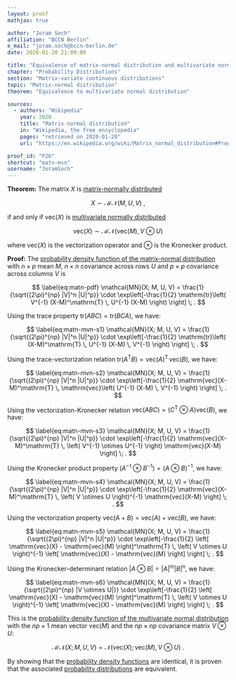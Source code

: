 ```yaml
---
layout: proof
mathjax: true

author: "Joram Soch"
affiliation: "BCCN Berlin"
e_mail: "joram.soch@bccn-berlin.de"
date: 2020-01-20 21:09:00

title: "Equivalence of matrix-normal distribution and multivariate normal distribution"
chapter: "Probability Distributions"
section: "Matrix-variate continuous distributions"
topic: "Matrix-normal distribution"
theorem: "Equivalence to multivariate normal distribution"

sources:
  - authors: "Wikipedia"
    year: 2020
    title: "Matrix normal distribution"
    in: "Wikipedia, the free encyclopedia"
    pages: "retrieved on 2020-01-20"
    url: "https://en.wikipedia.org/wiki/Matrix_normal_distribution#Proof"

proof_id: "P26"
shortcut: "matn-mvn"
username: "JoramSoch"
---
```



**Theorem:** The matrix $X$ is [matrix-normally distributed](/D/matn)

$$ \label{eq:matn}
X \sim \mathcal{MN}(M, U, V) \; ,
$$

if and only if $\mathrm{vec}(X)$ is [multivariate normally distributed](/D/mvn)

$$ \label{eq:mvn}
\mathrm{vec}(X) \sim \mathcal{MN}(\mathrm{vec}(M), V \otimes U)
$$

where $\mathrm{vec}(X)$ is the vectorization operator and $\otimes$ is the Kronecker product.


**Proof:** The [probability density function of the matrix-normal distribution](/P/matn-pdf) with $n \times p$ mean $M$, $n \times n$ covariance across rows $U$ and $p \times p$ covariance across columns $V$ is

$$ \label{eq:matn-pdf}
\mathcal{MN}(X; M, U, V) = \frac{1}{\sqrt{(2\pi)^{np} |V|^n |U|^p}} \cdot \exp\left[-\frac{1}{2} \mathrm{tr}\left( V^{-1} (X-M)^\mathrm{T} \, U^{-1} (X-M) \right) \right] \; .
$$

Using the trace property $\mathrm{tr}(ABC) = \mathrm{tr}(BCA)$, we have:

$$ \label{eq:matn-mvn-s1}
\mathcal{MN}(X; M, U, V) = \frac{1}{\sqrt{(2\pi)^{np} |V|^n |U|^p}} \cdot \exp\left[-\frac{1}{2} \mathrm{tr}\left( (X-M)^\mathrm{T} \, U^{-1} (X-M) \, V^{-1} \right) \right] \; .
$$

Using the trace-vectorization relation $\mathrm{tr}(A^\mathrm{T} B) = \mathrm{vec}(A)^\mathrm{T} \, \mathrm{vec}(B)$, we have:

$$ \label{eq:matn-mvn-s2}
\mathcal{MN}(X; M, U, V) = \frac{1}{\sqrt{(2\pi)^{np} |V|^n |U|^p}} \cdot \exp\left[-\frac{1}{2} \mathrm{vec}(X-M)^\mathrm{T} \, \mathrm{vec}\left( U^{-1} (X-M) \, V^{-1} \right) \right] \; .
$$

Using the vectorization-Kronecker relation $\mathrm{vec}(ABC) = \left( C^\mathrm{T} \otimes A \right) \mathrm{vec}(B)$, we have:

$$ \label{eq:matn-mvn-s3}
\mathcal{MN}(X; M, U, V) = \frac{1}{\sqrt{(2\pi)^{np} |V|^n |U|^p}} \cdot \exp\left[-\frac{1}{2} \mathrm{vec}(X-M)^\mathrm{T} \, \left( V^{-1} \otimes U^{-1} \right) \mathrm{vec}(X-M) \right] \; .
$$

Using the Kronecker product property $\left( A^{-1} \otimes B^{-1} \right) = \left( A \otimes B \right)^{-1}$, we have:

$$ \label{eq:matn-mvn-s4}
\mathcal{MN}(X; M, U, V) = \frac{1}{\sqrt{(2\pi)^{np} |V|^n |U|^p}} \cdot \exp\left[-\frac{1}{2} \mathrm{vec}(X-M)^\mathrm{T} \, \left( V \otimes U \right)^{-1} \mathrm{vec}(X-M) \right] \; .
$$

Using the vectorization property $\mathrm{vec}(A+B) = \mathrm{vec}(A) + \mathrm{vec}(B)$, we have:

$$ \label{eq:matn-mvn-s5}
\mathcal{MN}(X; M, U, V) = \frac{1}{\sqrt{(2\pi)^{np} |V|^n |U|^p}} \cdot \exp\left[-\frac{1}{2} \left[ \mathrm{vec}(X) - \mathrm{vec}(M) \right]^\mathrm{T} \, \left( V \otimes U \right)^{-1} \left[ \mathrm{vec}(X) - \mathrm{vec}(M) \right] \right] \; .
$$

Using the Kronecker-determinant relation $\lvert A \otimes B \rvert = \lvert A \rvert^m \lvert B \rvert^n$, we have:

$$ \label{eq:matn-mvn-s6}
\mathcal{MN}(X; M, U, V) = \frac{1}{\sqrt{(2\pi)^{np} |V \otimes U|}} \cdot \exp\left[-\frac{1}{2} \left[ \mathrm{vec}(X) - \mathrm{vec}(M) \right]^\mathrm{T} \, \left( V \otimes U \right)^{-1} \left[ \mathrm{vec}(X) - \mathrm{vec}(M) \right] \right] \; .
$$

This is the [probability density function of the multivariate normal distribution](/P/mvn-pdf) with the $np \times 1$ mean vector $\mathrm{vec}(M)$ and the $np \times np$ covariance matrix $V \otimes U$:

$$ \label{eq:matn-mvn}
\mathcal{MN}(X; M, U, V) = \mathcal{N}(\mathrm{vec}(X); \mathrm{vec}(M), V \otimes U) \; .
$$

By showing that the [probability density functions](/D/pdf) are identical, it is proven that the associated [probability distributions](/D/dist) are equivalent.
